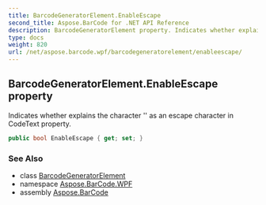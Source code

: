```yaml
---
title: BarcodeGeneratorElement.EnableEscape
second_title: Aspose.BarCode for .NET API Reference
description: BarcodeGeneratorElement property. Indicates whether explains the character  as an escape character in CodeText property
type: docs
weight: 820
url: /net/aspose.barcode.wpf/barcodegeneratorelement/enableescape/
---
```

## BarcodeGeneratorElement.EnableEscape property

Indicates whether explains the character '\' as an escape character in CodeText property.

```csharp
public bool EnableEscape { get; set; }
```

### See Also

* class [BarcodeGeneratorElement](../)
* namespace [Aspose.BarCode.WPF](../../barcodegeneratorelement/)
* assembly [Aspose.BarCode](../../../)


